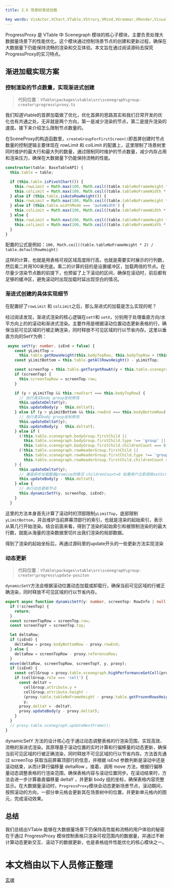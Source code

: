 ```yaml
---
title: 2.6 场景树渐进加载    

key words: VisActor,VChart,VTable,VStrory,VMind,VGrammar,VRender,Visualization,Chart,Data,Table,Graph,Gis,LLM
---
```

ProgressProxy 是 VTable 中 Scenegraph 模块的核心子模块，主要负责处理大数据量场景下的性能优化。这个模块通过控制场景节点的创建和更新过程，确保在大数据量下仍能保持流畅的渲染和交互体验。本文旨在通过阅读源码去探究ProgressProxy的实习特点。    

## 渐进加载实现方案

### 控制渲染的节点数量，实现渐进式创建

> 代码位置：`VTable\packages\vtable\src\scenegraph\group-creater\progress\proxy.ts`    

我们知道Vtable的首屏加载做了优化，优化首屏的思路其实和我们日常开发的优化也有共通之处，无非就是两个方向，第一是减少渲染的节点，第二是提升渲染的速度。接下来介绍怎么限制节点数量的。    

在SceneProxy的构造函数里，`createGroupForFirstScreen()`即首屏创建时节点数量的控制逻辑主要体现在 rowLimit 和 colLimit 的配置上，这里限制了场景树里同时维护的最大行和最大列的数量，通过限制同时维护的节点数量，减少内存占用和渲染压力，确保在大数据量下仍能保持流畅的性能。    

```Typescript
constructor(table: BaseTableAPI) {
  this.table = table;

  if (this.table.isPivotChart()) {
    this.rowLimit = Math.max(100, Math.ceil((table.tableNoFrameHeight * 2) / table.defaultRowHeight));
    this.colLimit = Math.max(100, Math.ceil((table.tableNoFrameWidth * 2) / table.defaultColWidth));
  } else if (this.table.isAutoRowHeight()) {
    this.rowLimit = Math.max(100, Math.ceil((table.tableNoFrameHeight * 2) / table.defaultRowHeight));
  } else if (this.table.widthMode === 'autoWidth') {
    this.colLimit = Math.max(100, Math.ceil((table.tableNoFrameWidth * 2) / table.defaultColWidth));
  } else {
    this.rowLimit = Math.max(200, Math.ceil((table.tableNoFrameHeight * 2) / table.defaultRowHeight));
    this.colLimit = Math.max(100, Math.ceil((table.tableNoFrameWidth * 2) / table.defaultColWidth));
  }
}    

```
配置的公式是例如：`100, Math.ceil((table.tableNoFrameHeight * 2) / table.defaultRowHeight)`    

这样的计算，也就是用表格可视区域高度除行高，也就是需要实时展示的行列数，然后乘二并用100来兜底。乘二的计算的目的是设置缓冲区，加载两倍的节点。在尽量少渲染节点数的前提下，也预留了上下滚动的区间，确保在滚动时，前后都有足够的缓冲区，避免滚动时出现加载时延出现空白的情况。    

### 渐进式创建的具体实现细节

在配置好了`rowLimit` 和 `colLimit`之后，那么渐进式的加载是怎么实现的呢？    

经过阅读发现，渐进式渲染的核心逻辑在`setY`和 `setX`，分别用于处理垂直方向/水平方向上的的滚动和渐进式渲染。主要作用是根据滚动位置动态更新表格的行，确保当前可见区域的行被正确渲染，同时释放不可见区域的行以节省内存。这里以垂直方向的SetY为例：    

```Typescript
 async setY(y: number, isEnd = false) {
    const yLimitTop =
      this.table.getRowsHeight(this.bodyTopRow, this.bodyTopRow + (this.rowEnd - this.rowStart + 1)) / 2;
    const yLimitBottom = this.table.getAllRowsHeight() - yLimitTop;

    const screenTop = this.table.getTargetRowAt(y + this.table.scenegraph.colHeaderGroup.attribute.height);
    if (screenTop) {
      this.screenTopRow = screenTop.row;
    }

    if (y < yLimitTop && this.rowStart === this.bodyTopRow) {
      // 执行真实body group坐标修改
      this.updateDeltaY(y);
      this.updateBody(y - this.deltaY);
    } else if (y > yLimitBottom && this.rowEnd === this.bodyBottomRow) {
      // 执行真实body group坐标修改
      this.updateDeltaY(y);
      this.updateBody(y - this.deltaY);
    } else if (
      (!this.table.scenegraph.bodyGroup.firstChild ||
        this.table.scenegraph.bodyGroup.firstChild.type !== 'group' ||
        this.table.scenegraph.bodyGroup.firstChild.childrenCount === 0) &&
      (!this.table.scenegraph.rowHeaderGroup.firstChild ||
        this.table.scenegraph.rowHeaderGroup.firstChild.type !== 'group' ||
        this.table.scenegraph.rowHeaderGroup.firstChild.childrenCount === 0)
    ) {
      this.updateDeltaY(y);
      // 兼容异步加载数据promise的情况 childrenCount=0 如果用户立即调用setScrollTop执行dynamicSetY会出错
      this.updateBody(y - this.deltaY);
    } else {
      // 执行动态更新节点
      this.dynamicSetY(y, screenTop, isEnd);
    }
  }    

```
这里的方法本身首先计算了滚动时的顶部限制`yLimitTop`，底部限制`yLimitBottom`，并且维护当前屏幕顶部行的索引，也就是渲染的起始索引，表示从第几行开始渲染。结合前面来看，得到了渲染的起始索引和被限制渲染的的最大行数，就能从海量的渲染数据里切片出我们渲染的局部数据。    

得到了渲染的起始坐标后，再通过源码里的update开头的一些更新方法实现渲染    



### 动态更新

> 代码位置：`VTable\packages\vtable\src\scenegraph\group-creater\progress\update-positon`    

`dynamicSetY`方法会根据滚动位置动态加载或卸载行，确保当前可见区域的行被正确渲染，同时释放不可见区域的行以节省内存。    

```Typescript
export async function dynamicSetY(y: number, screenTop: RowInfo | null, isEnd: boolean, proxy: SceneProxy) {
  if (!screenTop) {
    return;
  }
  const screenTopRow = screenTop.row;
  const screenTopY = screenTop.top;

  let deltaRow;
  if (isEnd) {
    deltaRow = proxy.bodyBottomRow - proxy.rowEnd;
  } else {
    deltaRow = screenTopRow - proxy.referenceRow;
  }
  move(deltaRow, screenTopRow, screenTopY, y, proxy);
  if (isEnd) {
    const cellGroup = proxy.table.scenegraph.highPerformanceGetCell(proxy.colStart, proxy.rowEnd, true);
    if (cellGroup.role === 'cell') {
      const deltaY =
        cellGroup.attribute.y +
        cellGroup.attribute.height -
        (proxy.table.tableNoFrameHeight - proxy.table.getFrozenRowsHeight() - proxy.table.getBottomFrozenRowsHeight()) -
        y;
      proxy.deltaY = -deltaY;
      proxy.updateBody(y - proxy.deltaY);
    }
  }
  // proxy.table.scenegraph.updateNextFrame();
}    

```
dynamicSetY 方法的设计核心在于通过动态调整表格的行渲染范围，实现高效、流畅的渐进式渲染。其原理基于滚动位置的实时计算和行偏移量的动态更新，确保当前可见区域的行被正确渲染，同时释放不可见区域的行以节省内存。方法首先通过 screenTop 获取当前屏幕顶部行的信息，并根据 isEnd 参数判断是滚动中还是滚动结束，从而计算行偏移量 deltaRow 。接着，调用 move 方法，根据行偏移量动态调整表格的行渲染范围，确保表格内容与滚动位置同步。在滚动结束时，方法会进一步计算垂直偏移量 deltaY ，并更新 body 组的坐标，确保表格内容完整显示。在大数据量滚动时，`ProgressProxy`模块会动态更新场景节点，滚动期间，按照滚动的方向，一部分单元格会更新其在场景树中的位置，并更新单元格内的图元，完成滚动效果。    



## 总结

我们总结出VTable 能够在大数据量场景下仍保持高性能和流畅的用户体验的秘密在于通过 ProgressProxy 模块控制表格只渲染可视范围内的数据量，并通过不断计算动态更新交互、滚动下的数据更新，也是表格组件性能优化的核心模块之一。    

 # 本文档由以下人员修正整理 
 [玄魂](https://github.com/xuanhun)